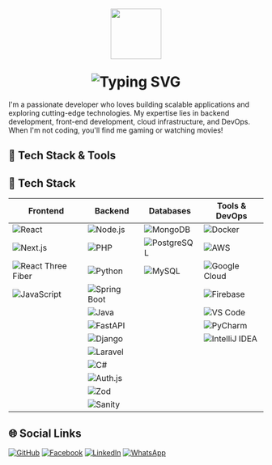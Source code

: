 <h1 align="center">
  <p align="center"><img src="https://github.com/7oSkaaa/7oSkaaa/blob/main/Images/about_me.gif?raw=true" width=100px></p>
  <img src="https://readme-typing-svg.herokuapp.com?font=Fira+Code&size=26&color=%2336BCF7&center=true&vCenter=true&lines=Hi,+I'm+Visitha+Nirmal!;Full-Stack+Developer;Tech+Enthusiast;A+Problem+Solving+Fanatic!" alt="Typing SVG"/>
</h1>

I'm a passionate developer who loves building scalable applications and exploring cutting-edge technologies. My expertise lies in backend development, front-end development, cloud infrastructure, and DevOps. When I'm not coding, you'll find me gaming or watching movies!

## 🚀 Tech Stack & Tools

## 🚀 Tech Stack

| Frontend            | Backend             | Databases          | Tools & DevOps     |
|---------------------|---------------------|--------------------|--------------------|
| <img src="https://img.shields.io/badge/React-20232A?style=for-the-badge&logo=react&logoColor=61DAFB" alt="React"> | <img src="https://img.shields.io/badge/Node.js-339933?style=for-the-badge&logo=nodedotjs&logoColor=white" alt="Node.js"> | <img src="https://img.shields.io/badge/MongoDB-47A248?style=for-the-badge&logo=mongodb&logoColor=white" alt="MongoDB"> | <img src="https://img.shields.io/badge/Docker-2496ED?style=for-the-badge&logo=docker&logoColor=white" alt="Docker"> |
| <img src="https://img.shields.io/badge/next.js-000000?style=for-the-badge&logo=nextdotjs&logoColor=white" alt="Next.js"> | <img src="https://img.shields.io/badge/PHP-777BB4?style=for-the-badge&logo=php&logoColor=white" alt="PHP"> | <img src="https://img.shields.io/badge/PostgreSQL-316192?style=for-the-badge&logo=postgresql&logoColor=white" alt="PostgreSQL"> | <img src="https://img.shields.io/badge/Amazon_AWS-FF9900?style=for-the-badge&logo=amazonaws&logoColor=white" alt="AWS"> |
| <img src="https://img.shields.io/badge/React%20Three%20Fiber-000000?style=for-the-badge&logo=react&logoColor=white" alt="React Three Fiber"> | <img src="https://img.shields.io/badge/Python-3776AB?style=for-the-badge&logo=python&logoColor=white" alt="Python"> | <img src="https://img.shields.io/badge/MySQL-4479A1?style=for-the-badge&logo=mysql&logoColor=white" alt="MySQL"> | <img src="https://img.shields.io/badge/Google_Cloud-4285F4?style=for-the-badge&logo=googlecloud&logoColor=white" alt="Google Cloud"> |
| <img src="https://img.shields.io/badge/JavaScript-F7DF1E?style=for-the-badge&logo=javascript&logoColor=black" alt="JavaScript"> | <img src="https://img.shields.io/badge/Spring_Boot-6DB33F?style=for-the-badge&logo=spring&logoColor=white" alt="Spring Boot"> |  | <img src="https://img.shields.io/badge/Firebase-FFCA28?style=for-the-badge&logo=firebase&logoColor=black" alt="Firebase"> |
|  | <img src="https://img.shields.io/badge/Java-ED8B00?style=for-the-badge&logo=openjdk&logoColor=white" alt="Java"> |  | <img src="https://img.shields.io/badge/VS_Code-007ACC?style=for-the-badge&logo=visualstudiocode&logoColor=white" alt="VS Code"> |
|  | <img src="https://img.shields.io/badge/FastAPI-005571?style=for-the-badge&logo=fastapi" alt="FastAPI"> |  | <img src="https://img.shields.io/badge/PyCharm-000000?style=for-the-badge&logo=pycharm&logoColor=white" alt="PyCharm"> |
|  | <img src="https://img.shields.io/badge/Django-092E20?style=for-the-badge&logo=django&logoColor=white" alt="Django"> |  | <img src="https://img.shields.io/badge/IntelliJ_IDEA-000000?style=for-the-badge&logo=intellij-idea&logoColor=white" alt="IntelliJ IDEA"> |
|  | <img src="https://img.shields.io/badge/Laravel-FF2D20?style=for-the-badge&logo=laravel&logoColor=white" alt="Laravel"> |  |  |
|  | <img src="https://img.shields.io/badge/C%23-239120?style=for-the-badge&logo=c-sharp&logoColor=white" alt="C#"> |  |  |
|  | <img src="https://img.shields.io/badge/Auth.js-000000?style=for-the-badge&logo=auth0&logoColor=white" alt="Auth.js"> |  |  |
|  | <img src="https://img.shields.io/badge/Zod-3E67B1?style=for-the-badge&logo=zod&logoColor=white" alt="Zod"> |  |  |
|  | <img src="https://img.shields.io/badge/Sanity-F03E2F?style=for-the-badge&logo=sanity&logoColor=white" alt="Sanity"> |  |  |

## 🌐 Social Links

<div align="">
  <a href="https://github.com/Visitha2001" target="_blank"><img src="https://img.shields.io/badge/GitHub-181717?style=for-the-badge&logo=github&logoColor=white" alt="GitHub"></a>
  <a href="https://www.facebook.com/visitha.rajapaksha?mibextid=ZbWKwL" target="_blank"><img src="https://img.shields.io/badge/Facebook-1877F2?style=for-the-badge&logo=facebook&logoColor=white" alt="Facebook"></a>
  <a href="https://www.linkedin.com/in/visitha-nirmal-rajapaksha-5809a3300" target="_blank"><img src="https://img.shields.io/badge/LinkedIn-0A66C2?style=for-the-badge&logo=linkedin&logoColor=white" alt="LinkedIn"></a>
  <a href="https://wa.me/qr/MYI3VWZYIAECG1" target="_blank"><img src="https://img.shields.io/badge/WhatsApp-25D366?style=for-the-badge&logo=whatsapp&logoColor=white" alt="WhatsApp"></a>
</div>

